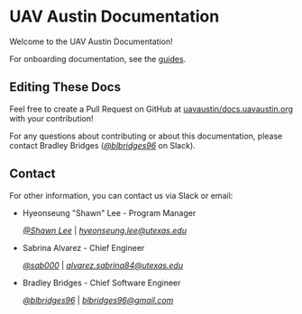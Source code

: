 # UAV Austin Documentation

Welcome to the UAV Austin Documentation!

For onboarding documentation, see the [guides](guides.html).

## Editing These Docs

Feel free to create a Pull Request on GitHub at
[uavaustin/docs.uavaustin.org](https://github.com/uavaustin/docs.uavaustin.org)
with your contribution!

For any questions about contributing or about this documentation, please
contact Bradley Bridges
(*[@blbridges96](https://uavaustin.slack.com/messages/U502FRMBM)* on Slack).

## Contact

For other information, you can contact us via Slack or email:

- Hyeonseung "Shawn" Lee - Program Manager

  *[@Shawn Lee](https://uavaustin.slack.com/messages/U6X0R86FJ)* |
  *[hyeonseung.lee@utexas.edu](mailto:hyeonseung.lee@utexas.edu)*
- Sabrina Alvarez - Chief Engineer

  *[@sab000](https://uavaustin.slack.com/messages/U6XKWA20J)* |
  *[alvarez.sabrina84@utexas.edu](mailto:alvarez.sabrina84@utexas.edu)*
- Bradley Bridges - Chief Software Engineer

  *[@blbridges96](https://uavaustin.slack.com/messages/U502FRMBM)* |
  *[blbridges96@gmail.com](mailto:blbridges96@gmail.com)*
